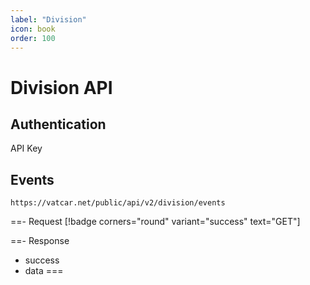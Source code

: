 ```yaml
---
label: "Division"
icon: book
order: 100
---
```


# Division API

## Authentication

API Key

## Events

```
https://vatcar.net/public/api/v2/division/events
```

==- Request [!badge corners="round" variant="success" text="GET"] 

==- Response
- success
- data
===